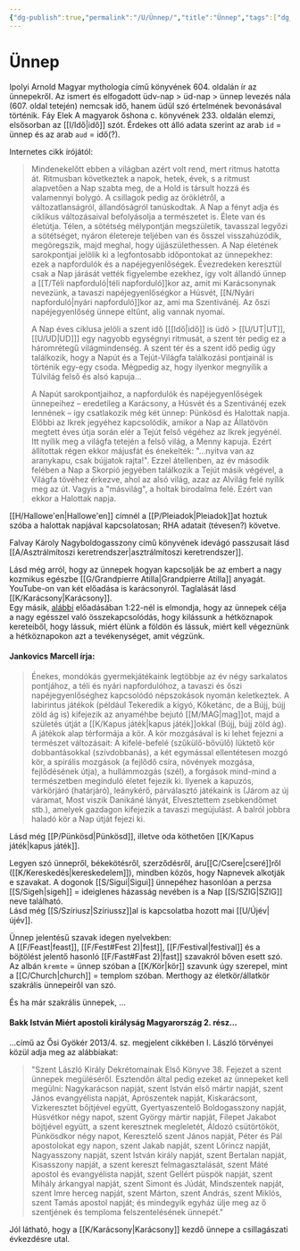 ```yaml
---
{"dg-publish":true,"permalink":"/U/Ünnep/","title":"Ünnep","tags":["dg_uploaded"],"created":"2023-10-25T05:26","updated":"2023-11-02T04:43"}
---
```



# Ünnep

Ipolyi Arnold Magyar mythologia című könyvének 604. oldalán ír az ünnepekről. Az ismert és elfogadott üdv-nap > üd-nap > ünnep levezés nála (607. oldal tetején) nemcsak idő, hanem üdül szó értelmének bevonásával történik. Fáy Elek A magyarok őshona c. könyvének 233. oldalán elemzi, elsősorban az [[I/Idő\|idő]] szót. Érdekes ott álló adata szerint az arab `id` = ünnep és az arab `aud` = idő(?).  

Internetes cikk írójától:  
> Mindenekelőtt ebben a világban azért volt rend, mert ritmus hatotta át. Ritmusban következtek a napok, hetek, évek, s a ritmust alapvetően a Nap szabta meg, de a Hold is társult hozzá és valamennyi bolygó. A csillagok pedig az öröklétről, a változatlanságról, állandóságról tanúskodtak. A Nap a fényt adja és ciklikus változásaival befolyásolja a természetet is. Élete van és életútja. Télen, a sötétség mélypontján megszületik, tavasszal legyőzi a sötétséget, nyáron életereje teljében van és ősszel visszahúzódik, megöregszik, majd meghal, hogy újjászülethessen. A Nap életének sarokpontjai jelölik ki a legfontosabb időpontokat az ünnepekhez: ezek a napfordulók és a napéjegyenlőségek. Évezredeken keresztül csak a Nap járását vették figyelembe ezekhez, így volt állandó ünnep a [[T/Téli napforduló\|téli napforduló]]kor az, amit mi Karácsonynak nevezünk, a tavaszi napéjegyenlőségkor a Húsvét, [[N/Nyári napforduló\|nyári napforduló]]kor az, ami ma Szentivánéj. Az őszi napéjegyenlőség ünnepe eltűnt, alig vannak nyomai.  
>
> A Nap éves ciklusa jelöli a szent idő \[[[Idő\|idő]] is üdő > [[U/UT\|UT]], [[U/UD\|UD]]\] egy nagyobb egységnyi ritmusát, a szent tér pedig ez a háromrétegű világmindenség. A szent tér és a szent idő pedig úgy találkozik, hogy a Napút és a Tejút-Világfa találkozási pontjainál is történik egy-egy csoda. Mégpedig az, hogy ilyenkor megnyílik a Túlvilág felső és alsó kapuja...  
>
> A Napút sarokpontjaihoz, a napfordulók és napéjegyenlőségek ünnepeihez – eredetileg a Karácsony, a Húsvét és a Szentivánéj ezek lennének – így csatlakozik még két ünnep: Pünkösd és Halottak napja. Előbbi az Ikrek jegyéhez kapcsolódik, amikor a Nap az Állatövön megtett éves útja során elér a Tejút felső végéhez az Ikrek jegyénél. Itt nyílik meg a világfa tetején a felső világ, a Menny kapuja. Ezért állítottak régen ekkor májusfát és énekelték: "...nyitva van az aranykapu, csak bújjatok rajta!". Ezzel átellenben, az év második felében a Nap a Skorpió jegyében találkozik a Tejút másik végével, a Világfa tövéhez érkezve, ahol az alsó világ, azaz az Alvilág felé nyílik meg az út. Vagyis a "másvilág", a holtak birodalma felé. Ezért van ekkor a Halottak napja.  

[[H/Hallowe'en\|Hallowe'en]] címnél a [[P/Pleiadok\|Pleiadok]]at hoztuk szóba a halottak napjával kapcsolatosan; RHA adatait (tévesen?) követve.  

Falvay Károly Nagyboldogasszony című könyvének idevágó passzusait lásd [[A/Asztrálmítoszi keretrendszer\|asztrálmítoszi keretrendszer]].  

Lásd még arról, hogy az ünnepek hogyan kapcsolják be az embert a nagy kozmikus egészbe [[G/Grandpierre Atilla\|Grandpierre Atilla]] anyagát. YouTube-on van két előadása is karácsonyról. Taglalását lásd [[K/Karácsony\|Karácsony]].  
Egy másik, [alábbi](https://youtu.be/CZwvyvBjM3o) előadásában 1:22-nél is elmondja, hogy az ünnepek célja a nagy egésszel való összekapcsolódás, hogy kilássunk a hétköznapok kereteiből, hogy lássuk, miért élünk a földön és lássuk, miért kell végeznünk a hétköznapokon azt a tevékenységet, amit végzünk.  

#### Jankovics Marcell írja:

> Énekes, mondókás gyermekjátékaink legtöbbje az év négy sarkalatos pontjához, a téli és nyári napfordulóhoz, a tavaszi és őszi napéjegyenlőséghez kapcsolódó népszokások nyomán keletkeztek. A labirintus játékok (például Tekeredik a kígyó, Kőketánc, de a Bújj, bújj zöld ág is) kifejezik az anyaméhbe bejutó [[M/MAG\|mag]]ot, majd a születés útját a [[K/Kapus játék\|kapus játék]]okkal (Bújj, bújj zöld ág). A játékok alap térformája a kör. A kör mozgásával is ki lehet fejezni a természet változásait: A kifelé-befelé (szűkülő-bővülő) lüktető kör dobbantásokkal (szívdobbanás), a két egymással ellentétesen mozgó kör, a spirális mozgások (a fejlődő csíra, növények mozgása, fejlődésének útja), a hullámmozgás (szél), a forgások mind-mind a természetben meginduló életet fejezik ki. Ilyenek a kapuzós, várkörjáró (határjáró), leánykérő, párválasztó játékaink is (Járom az új váramat, Most viszik Danikáné lányát, Elvesztettem zsebkendőmet stb.), amelyek gazdagon kifejezik a tavaszi megújulást. A balról jobbra haladó kör a Nap útját fejezi ki.  

Lásd még [[P/Pünkösd\|Pünkösd]], illetve oda köthetően [[K/Kapus játék\|kapus játék]].  

Legyen szó ünnepről, békekötésről, szerződésről, áru[[C/Csere\|cseré]]ről ([[K/Kereskedés\|kereskedelem]]), mindben közös, hogy Napnevek alkotják e szavakat. A dogonok [[S/Sigui\|Sigui]] ünnepéhez hasonlóan a perzsa [[S/Sigeh\|sigeh]] = ideiglenes házasság nevében is a Nap [[S/SZIG\|SZIG]] neve található.  
Lásd még [[S/Szíriusz\|Szíriussz]]al is kapcsolatba hozott mai [[U/Újév\|újév]].  

Ünnep jelentésű szavak idegen nyelvekben:  
A [[F/Feast\|feast]], [[F/Fest#Fest 2)\|fest]], [[F/Festival\|festival]] és a böjtölést jelentő hasonló [[F/Fast#Fast 2)\|fast]] szavakról bőven esett szó.  
Az albán `kremte` = ünnep szóban a [[K/Kör\|kör]] szavunk úgy szerepel, mint a [[C/Church\|church]] = templom szóban. Merthogy az életkör/állatkör szakrális ünnepeiről van szó.  

És ha már szakrális ünnepek, ...

#### Bakk István Miért apostoli királyság Magyarország 2. rész...

...című az Ősi Gyökér 2013/4. sz. megjelent cikkében I. László törvényei közül adja meg az alábbiakat:  
> "Szent László Király Dekrétomainak Első Könyve 38. Fejezet a szent ünnepek megüléséről. Esztendőn által pedig ezeket az ünnepeket kell megülni: Nagykarácson napját, szent István első mártir napját, szent János evangyélista napját, Aprószentek napját, Kiskarácsont, Vizkeresztet bőjtjével együtt, Gyertyaszentelő Boldogasszony napját, Húsvétkor négy napot, szent György mártir napját, Filepet Jakabot böjtjével együtt, a szent keresztnek megleletét, Áldozó csütörtököt, Pünkösdkor négy napot, Keresztelő szent János napját, Péter és Pál apostolokat egy napon, szent Jakab napját, szent Lőrincz napját, Nagyasszony napját, szent István király napját, szent Bertalan napját, Kisasszony napját, a szent kereszt felmagasztalását, szent Máté apostol és evangyélista napját, szent Gellért püspök napját, szent Mihály árkangyal napját, szent Simont és Júdát, Mindszentek napját, szent Imre herceg napját, szent Márton, szent András, szent Miklós, szent Tamás apostol napját; és mindegyik egyház ülje meg az ő szentjének és temploma felszentelésének ünnepét."  

Jól látható, hogy a [[K/Karácsony\|Karácsony]] kezdő ünnepe a csillagászati évkezdésre utal.  